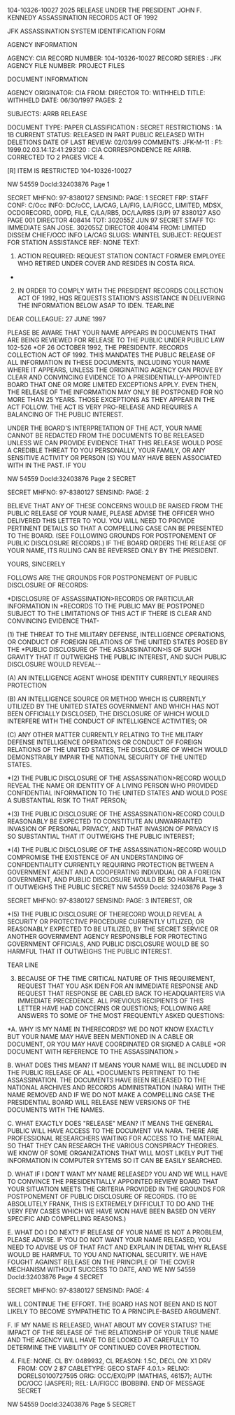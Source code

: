 104-10326-10027
2025 RELEASE UNDER THE PRESIDENT JOHN F. KENNEDY ASSASSINATION RECORDS ACT OF 1992

JFK ASSASSINATION SYSTEM
IDENTIFICATION FORM

AGENCY INFORMATION

AGENCY: CIA
RECORD NUMBER: 104-10326-10027
RECORD SERIES : JFK
AGENCY FILE NUMBER: PROJECT FILES

DOCUMENT INFORMATION

AGENCY ORIGINATOR: CIA
FROM: DIRECTOR
TO: WITHHELD
TITLE: WITHHELD
DATE: 06/30/1997
PAGES: 2

SUBJECTS: ARRB RELEASE

DOCUMENT TYPE: PAPER
CLASSIFICATION : SECRET
RESTRICTIONS : 1A 1B
CURRENT STATUS: RELEASED IN PART PUBLIC RELEASED WITH DELETIONS
DATE OF LAST REVIEW: 02/03/99
COMMENTS: JFK-M-11 : F1: 1999.02.03.14:12:41:293120 : CIA
CORRESPONDENCE RE ARRB. CORRECTED TO 2 PAGES VICE 4.

[R] ITEM IS RESTRICTED 104-10326-10027

NW 54559 DocId:32403876 Page 1

SECRET
MHFNO: 97-8380127 SENSIND: PAGE: 1
SECRET FRP:
STAFF
CONF: C/Occ INFO: DC/oCC, LA/CAG, LA/FIG, LA/FIGCC, LIMITED,
MDSX, OCDORECORD, ODPD, FILE, C/LA/RB5, DC/LA/RB5 (3/P)
97 8380127 ASO PAGE 001 DIRECTOR 408414
TOT: 302055Z JUN 97
SECRET
STAFF
TO: IMMEDIATE SAN JOSE. 302055Z DIRECTOR 408414
FROM: LIMITED DISSEM CHIEF/OCC INFO LA/CAG
SLUGS: WNINTEL
SUBJECT: REQUEST FOR STATION ASSISTANCE
REF: NONE
TEXT:
1. ACTION REQUIRED: REQUEST STATION CONTACT FORMER EMPLOYEE
WHO RETIRED UNDER COVER AND RESIDES IN COSTA RICA.
*
2. IN ORDER TO COMPLY WITH THE PRESIDENT<JFK ASSASSINATION>
RECORDS COLLECTION ACT OF 1992, HQS REQUESTS STATION'S ASSISTANCE
IN DELIVERING THE INFORMATION BELOW ASAP TO IDEN.
TEARLINE

DEAR COLLEAGUE: 27 JUNE 1997

PLEASE BE AWARE THAT YOUR NAME APPEARS IN DOCUMENTS THAT ARE
BEING REVIEWED FOR RELEASE TO THE PUBLIC UNDER PUBLIC LAW 102-526
*OF 26 OCTOBER 1992, THE PRESIDENT<JOHN>F.<KENNEDY ASSASSINATION>
RECORDS COLLECTION ACT OF 1992. THIS MANDATES THE PUBLIC RELEASE
OF ALL INFORMATION IN THESE DOCUMENTS, INCLUDING YOUR NAME WHERE
IT APPEARS, UNLESS THE ORIGINATING AGENCY CAN PROVE BY CLEAR AND
CONVINCING EVIDENCE TO A PRESIDENTIALLY-APPOINTED BOARD THAT ONE
OR MORE LIMITED EXCEPTIONS APPLY. EVEN THEN, THE RELEASE OF THE
INFORMATION MAY ONLY BE POSTPONED FOR NO MORE THAN 25 YEARS.
THOSE EXCEPTIONS AS THEY APPEAR IN THE ACT FOLLOW. THE ACT IS
VERY PRO-RELEASE AND REQUIRES A BALANCING OF THE PUBLIC INTEREST.

UNDER THE BOARD'S INTERPRETATION OF THE ACT, YOUR NAME CANNOT
BE REDACTED FROM THE DOCUMENTS TO BE RELEASED UNLESS WE CAN
PROVIDE EVIDENCE THAT THIS RELEASE WOULD POSE A CREDIBLE THREAT TO
YOU PERSONALLY, YOUR FAMILY, OR ANY SENSITIVE ACTIVITY OR
PERSON (S) YOU MAY HAVE BEEN ASSOCIATED WITH IN THE PAST. IF YOU

NW 54559 DocId:32403876 Page 2 SECRET

SECRET
MHFNO: 97-8380127 SENSIND: PAGE: 2

BELIEVE THAT ANY OF THESE CONCERNS WOULD BE RAISED FROM THE PUBLIC
RELEASE OF YOUR NAME, PLEASE ADVISE THE OFFICER WHO DELIVERED THIS
LETTER TO YOU. YOU WILL NEED TO PROVIDE PERTINENT DETAILS SO THAT
A COMPELLING CASE CAN BE PRESENTED TO THE BOARD. (SEE FOLLOWING
GROUNDS FOR POSTPONEMENT OF PUBLIC DISCLOSURE RECORDS.) IF THE
BOARD ORDERS THE RELEASE OF YOUR NAME, ITS RULING CAN BE REVERSED
ONLY BY THE PRESIDENT.

YOURS, SINCERELY

FOLLOWS ARE THE GROUNDS FOR POSTPONEMENT OF PUBLIC DISCLOSURE OF
RECORDS:

*DISCLOSURE OF ASSASSINATION>RECORDS OR PARTICULAR INFORMATION IN
*<ASSASSINATION>RECORDS TO THE PUBLIC MAY BE POSTPONED SUBJECT TO
THE LIMITATIONS OF THIS ACT IF THERE IS CLEAR AND CONVINCING
EVIDENCE THAT-

(1) THE THREAT TO THE MILITARY DEFENSE, INTELLIGENCE OPERATIONS,
OR CONDUCT OF FOREIGN RELATIONS OF THE UNITED STATES POSED BY THE
*PUBLIC DISCLOSURE OF THE ASSASSINATION>IS OF SUCH GRAVITY THAT IT
OUTWEIGHS THE PUBLIC INTEREST, AND SUCH PUBLIC DISCLOSURE WOULD
REVEAL--

(A) AN INTELLIGENCE AGENT WHOSE IDENTITY CURRENTLY REQUIRES
PROTECTION

(B) AN INTELLIGENCE SOURCE OR METHOD WHICH IS CURRENTLY UTILIZED
BY THE UNITED STATES GOVERNMENT AND WHICH HAS NOT BEEN OFFICIALLY
DISCLOSED, THE DISCLOSURE OF WHICH WOULD INTERFERE WITH THE
CONDUCT OF INTELLIGENCE ACTIVITIES; OR

(C) ANY OTHER MATTER CURRENTLY RELATING TO THE MILITARY DEFENSE
INTELLIGENCE OPERATIONS OR CONDUCT OF FOREIGN RELATIONS OF THE
UNITED STATES, THE DISCLOSURE OF WHICH WOULD DEMONSTRABLY IMPAIR
THE NATIONAL SECURITY OF THE UNITED STATES.

*(2) THE PUBLIC DISCLOSURE OF THE ASSASSINATION>RECORD WOULD
REVEAL THE NAME OR IDENTITY OF A LIVING PERSON WHO PROVIDED
CONFIDENTIAL INFORMATION TO THE UNITED STATES AND WOULD POSE A
SUBSTANTIAL RISK TO THAT PERSON;

*(3) THE PUBLIC DISCLOSURE OF THE ASSASSINATION>RECORD COULD
REASONABLY BE EXPECTED TO CONSTITUTE AN UNWARRANTED INVASION OF
PERSONAL PRIVACY, AND THAT INVASION OF PRIVACY IS SO SUBSTANTIAL
THAT IT OUTWEIGHS THE PUBLIC INTEREST;

*(4) THE PUBLIC DISCLOSURE OF THE ASSASSINATION>RECORD WOULD
COMPROMISE THE EXISTENCE OF AN UNDERSTANDING OF CONFIDENTIALITY
CURRENTLY REQUIRING PROTECTION BETWEEN A GOVERNMENT AGENT AND A
COOPERATING INDIVIDUAL OR A FOREIGN GOVERNMENT, AND PUBLIC
DISCLOSURE WOULD BE SO HARMFUL THAT IT OUTWEIGHS THE PUBLIC
SECRET
NW 54559 DocId: 32403876 Page 3

SECRET
MHFNO: 97-8380127 SENSIND: PAGE: 3
INTEREST, OR

*(5) THE PUBLIC DISCLOSURE OF THE<ASSASSINATION>RECORD WOULD
REVEAL A SECURITY OR PROTECTIVE PROCEDURE CURRENTLY UTLIZED, OR
REASONABLY EXPECTED TO BE UTILIZED, BY THE SECRET SERVICE OR
ANOTHER GOVERNMENT AGENCY RESPONSIBLE FOR PROTECTING GOVERNMENT
OFFICIALS, AND PUBLIC DISCLOSURE WOULD BE SO HARMFUL THAT IT
OUTWEIGHS THE PUBLIC INTEREST.

TEAR
LINE

3. BECAUSE OF THE TIME CRITICAL NATURE OF THIS REQUIREMENT,
REQUEST THAT YOU ASK IDEN FOR AN IMMEDIATE RESPONSE AND REQUEST
THAT RESPONSE BE CABLED BACK TO HEADQUARTERS VIA IMMEDIATE
PRECEDENCE.
ALL PREVIOUS RECIPIENTS OF THIS LETTER HAVE HAD CONCERNS OR
QUESTIONS; FOLLOWING ARE ANSWERS TO SOME OF THE MOST FREQUENTLY
ASKED QUESTIONS:

*A. WHY IS MY NAME IN THE<JFK ASSASSINATION>RECORDS?
WE DO NOT KNOW EXACTLY BUT YOUR NAME MAY HAVE BEEN MENTIONED IN A
CABLE OR DOCUMENT, OR YOU MAY HAVE COORDINATED OR SIGNED A CABLE
*OR DOCUMENT WITH REFERENCE TO THE ASSASSINATION.>

B. WHAT DOES THIS MEAN?
IT MEANS YOUR NAME WILL BE INCLUDED IN THE PUBLIC RELEASE OF ALL
*DOCUMENTS PERTINENT TO THE ASSASSINATION. THE DOCUMENTS HAVE BEEN
RELEASED TO THE NATIONAL ARCHIVES AND RECORDS ADMINISTRATION
(NARA) WITH THE NAME REMOVED AND IF WE DO NOT MAKE A COMPELLING
CASE THE PRESIDENTIAL BOARD WILL RELEASE NEW VERSIONS OF THE
DOCUMENTS WITH THE NAMES.

C. WHAT EXACTLY DOES "RELEASE" MEAN?
IT MEANS THE GENERAL PUBLIC WILL HAVE ACCESS TO THE DOCUMENT VIA
NARA. THERE ARE PROFESSIONAL RESEARCHERS WAITING FOR ACCESS TO
THE MATERIAL SO THAT THEY CAN RESEARCH THE VARIOUS CONSPIRACY
THEORIES. WE KNOW OF SOME ORGANIZATIONS THAT WILL MOST LIKELY PUT
THE INFORMATION IN COMPUTER SYTEMS SO IT CAN BE EASILY SEARCHED.

D. WHAT IF I DON'T WANT MY NAME RELEASED?
YOU AND WE WILL HAVE TO CONVINCE THE PRESIDENTIALLY APPOINTED
REVIEW BOARD THAT YOUR SITUATION MEETS THE CRITERIA PROVIDED IN
THE GROUNDS FOR POSTPONEMENT OF PUBLIC DISCLOSURE OF RECORDS. (TO
BE ABSOLUTELY FRANK, THIS IS EXTREMELY DIFFICULT TO DO AND THE
VERY FEW CASES WHICH WE HAVE WON HAVE BEEN BASED ON VERY SPECIFIC
AND COMPELLING REASONS.)

E. WHAT DO I DO NEXT?
IF RELEASE OF YOUR NAME IS NOT A PROBLEM, PLEASE ADVISE. IF YOU
DO NOT WANT YOUR NAME RELEASED, YOU NEED TO ADVISE US OF THAT FACT
AND EXPLAIN IN DETAIL WHY RLEASE WOULD BE HARMFUL TO YOU AND
NATIONAL SECURITY. WE HAVE FOUGHT AGAINST RELEASE ON THE
PRINCIPLE OF THE COVER MECHANISM WITHOUT SUCCESS TO DATE, AND WE
NW 54559 DocId:32403876 Page 4 SECRET

SECRET
MHFNO: 97-8380127 SENSIND: PAGE: 4

WILL CONTINUE THE EFFORT. THE BOARD HAS NOT BEEN AND IS NOT
LIKELY TO BECOME SYMPATHETIC TO A PRINCIPLE-BASED ARGUMENT.

F. IF MY NAME IS RELEASED, WHAT ABOUT MY COVER STATUS?
THE IMPACT OF THE RELEASE OF THE RELATIONSHIP OF YOUR TRUE NAME
AND THE AGENCY WILL HAVE TO BE LOOKED AT CAREFULLY TO DETERMINE
THE VIABILITY OF CONTINUED COVER PROTECTION.

4. FILE: NONE. CL BY: 0489932, CL REASON: 1.5C, DECL ON:
X1 DRV FROM: COV 2 87
CABLETYPE: GECO STAFF 4.0.1.>
RELNO: DORELS0100727595
ORIG: OCC/EXO/PP (MATHIAS, 46157); AUTH: DC/OCC (JASPER); REL:
LA/FIGCC (BOBBIN).
END OF MESSAGE
SECRET

NW 54559 DocId:32403876 Page 5 SECRET
